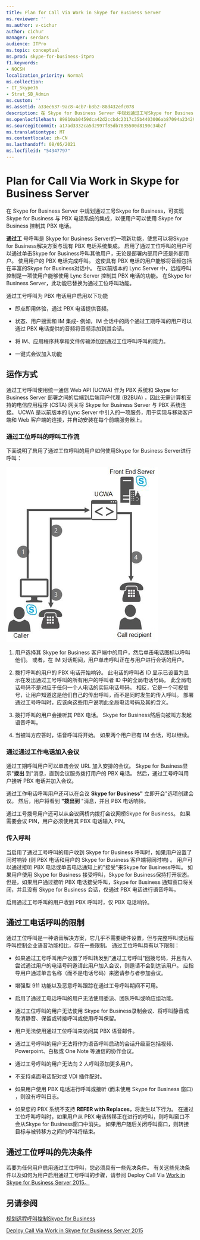 ```yaml
---
title: Plan for Call Via Work in Skype for Business Server
ms.reviewer: ''
ms.author: v-cichur
author: cichur
manager: serdars
audience: ITPro
ms.topic: conceptual
ms.prod: skype-for-business-itpro
f1.keywords:
- NOCSH
localization_priority: Normal
ms.collection:
- IT_Skype16
- Strat_SB_Admin
ms.custom: ''
ms.assetid: a33ec637-9ac8-4cb7-b3b2-88d432efc078
description: 在 Skype for Business Server 中规划通过工号Skype for Business，可实现 Skype for Business 与 PBX 电话系统的集成，以便用户可以使用 Skype for Business 控制其 PBX 电话。
ms.openlocfilehash: 89810ab0459dca42d2ccbdc2317c35b4403006ab87094a2342941e986a81cc7a
ms.sourcegitcommit: a17ad3332ca5d2997f85db7835500d8190c34b2f
ms.translationtype: MT
ms.contentlocale: zh-CN
ms.lasthandoff: 08/05/2021
ms.locfileid: "54347797"
---
```

# <a name="plan-for-call-via-work-in-skype-for-business-server"></a>Plan for Call Via Work in Skype for Business Server
 
在 Skype for Business Server 中规划通过工号Skype for Business，可实现 Skype for Business 与 PBX 电话系统的集成，以便用户可以使用 Skype for Business 控制其 PBX 电话。
  
 **通过工** 号呼叫是 Skype for Business Server的一项新功能，使您可以将Skype for Business解决方案与现有 PBX 电话系统集成。 启用了通过工位呼叫的用户可以通过单击Skype for Business呼叫其他用户，无论是部署内部用户还是外部用户。 使用用户的 PBX 电话完成呼叫。 这使具有 PBX 电话的用户能够将音频包括在丰富的Skype for Business对话中。 在以前版本的 Lync Server 中，远程呼叫控制是一项使用户能够使用 Lync Server 控制其 PBX 电话的功能。 在Skype for Business Server，此功能已替换为通过工位呼叫功能。
  
通过工号呼叫为 PBX 电话用户启用以下功能
  
- 即点即用体验，通过 PBX 电话提供音频。
    
- 状态、用户搜索和 IM 集成- 例如，IM 会话中的两个通过工期呼叫的用户可以通过 PBX 电话提供的音频将音频添加到其会话。
    
- 将 IM、应用程序共享和文件传输添加到通过工位呼叫呼叫的能力。
    
- 一键式会议加入功能
    
## <a name="how-it-works"></a>运作方式

通过工号呼叫使用统一通信 Web API (UCWA) 作为 PBX 系统和 Skype for Business Server 部署之间的后端到后端用户代理 (B2BUA) ，因此无需计算机支持的电信应用程序 (CSTA) 网关将 Skype for Business Server 与 PBX 系统连接。 UCWA 是以前版本的 Lync Server 中引入的一项服务，用于实现与移动客户端和 Web 客户端的连接，并自动安装在每个前端服务器上。
  
### <a name="call-workflow-for-a-call-via-work-call"></a>通过工位呼叫的呼叫工作流

下面说明了启用了通过工位呼叫的用户如何使用Skype for Business Server进行呼叫：
  
![显示通过工位呼叫期间的步骤;首先，呼叫者单击呼叫客户端中的Skype for Business方;然后 UCWA 将呼叫者的电话响铃。 呼叫者接听电话时，将呼叫收件人](../../media/050e88ed-e18e-40c0-84d5-b17fe40c305a.jpg)
  
1. 用户选择其 Skype for Business 客户端中的用户，然后单击电话图标以呼叫他们。 或者，在 IM 对话期间，用户单击呼叫正在与用户进行会话的用户。
    
2. 拨打呼叫的用户的 PBX 电话开始响铃。 此电话的呼叫者 ID 显示已设置为显示在发出通过工号呼叫的所有用户的呼叫者 ID 中的全局电话号码。 此全局电话号码不是对应于任何一个人电话的实际电话号码。 相反，它是一个可视信号，让用户知道这是他们自己的传出呼叫，而不是同时发生的传入呼叫。 部署通过工号呼叫时，应该向这些用户说明此全局电话号码及其的含义。
    
3. 拨打呼叫的用户会接听其 PBX 电话。 Skype for Business然后向被叫方发起语音呼叫。 
    
4. 当被叫方应答时，语音呼叫将开始。 如果两个用户已有 IM 会话，可以继续。
    
### <a name="joining-a-conference-with-call-via-work"></a>通过通过工作电话加入会议

通过工期呼叫用户可以单击会议 URL 加入安排的会议。 Skype for Business显示"**拨出** 到"消息，直到会议服务拨打用户的 PBX 电话。 然后，通过工号呼叫用户接听 PBX 电话并加入会议。
  
通过工作电话呼叫用户还可以在会议 **Skype for Business"** 立即开会"选项创建会议。 然后，用户将看到 **"拨出到** "消息，并且 PBX 电话响铃。
  
通过工号拨号用户还可以从会议网桥内拨打会议网桥Skype for Business。 如果需要会议 PIN，用户必须使用其 PBX 电话输入 PIN。
  
### <a name="incoming-calls"></a>传入呼叫

当启用了通过工号呼叫的用户收到 Skype for Business 呼叫时，如果用户设置了同时响铃 (则 PBX 电话和用户的 Skype for Business 客户端将同时响) 。 用户可以通过接听 PBX 电话或单击电话通知上的"接受"来Skype for Business呼叫。 如果用户使用 Skype for Business 接受呼叫，Skype for Business保持打开状态。 但是，如果用户通过接听 PBX 电话接受呼叫，Skype for Business 通知窗口将关闭，并且没有 Skype for Business 会话，仅通过 PBX 电话进行语音呼叫。
  
启用通过工号呼叫的用户收到 PBX 呼叫时，仅 PBX 电话响铃。
  
## <a name="limitations-of-call-via-work"></a>通过工电话呼叫的限制

通过工位呼叫是一种语音解决方案，它几乎不需要硬件设置，但与完整呼叫或远程呼叫控制企业语音功能相比，存在一些限制。 通过工位呼叫具有以下限制：
  
- 如果通过工号呼叫用户设置了呼叫转发到"通过工号呼叫"回拨号码，并且有人尝试通过用户的电话号码邀请此用户加入会议，则邀请不会到达该用户。 应指导用户通过单击名称（而不是电话号码）来邀请参与者参加会议。 
    
- 增强型 911 功能以及恶意呼叫跟踪在通过工号呼叫期间不可用。
    
- 启用了通过工电话呼叫的用户无法使用委派、团队呼叫或响应组功能。
    
- 通过工位呼叫的用户无法使用 Skype for Business录制会议、将呼叫静音或取消静音、保留或转接呼叫或使用呼叫保留。
    
- 用户无法使用通过工位呼叫来访问其 PBX 语音邮件。
    
- 通过工号呼叫的用户无法将作为语音呼叫启动的会话升级至包括视频、Powerpoint、白板或 One Note 等通信的协作会议。
    
- 通过工号呼叫的用户无法向 2 人呼叫添加更多用户。
    
- 不支持桌面电话配对或 VDI 插件配对。
    
- 如果用户使用 PBX 电话进行呼叫或接听 (而未使用 Skype for Business 窗口) ，则没有呼叫日志。
    
- 如果您的 PBX 系统不支持 **REFER with Replaces**，将发生以下行为。 在通过工位呼叫呼叫时，如果用户从 PBX 电话转移正在进行的呼叫，则呼叫窗口不会从Skype for Business窗口中消失。 如果用户随后关闭呼叫窗口，则转接目标与被转移方之间的呼叫将结束。 
    
## <a name="prerequisites-for-call-via-work"></a>通过工位呼叫的先决条件

若要为任何用户启用通过工位呼叫，您必须具有一些先决条件。 有关这些先决条件以及如何为用户启用通过工号呼叫的步骤，请参阅 Deploy Call Via [Work in Skype for Business Server 2015。](../../deploy/deploy-call-via-work.md) 
  
## <a name="see-also"></a>另请参阅

[规划远程呼叫控制Skype for Business](remote-call-control.md)
  
[Deploy Call Via Work in Skype for Business Server 2015](../../deploy/deploy-call-via-work.md)

